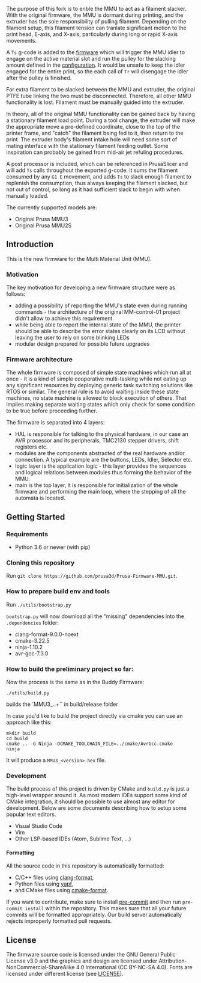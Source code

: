 The purpose of this fork is to enble the MMU to act as a filament slacker. With the original firmware, the MMU is dormant during printing, and the extruder has the sole responsibility of pulling filament. Depending on the filament setup, this filament tension can tranlate significant motion to the print head, E-axis, and X-axis, particularly during long or rapid X-axis movements.

A `Ts` g-code is added to the [firmware](https://github.com/prusa3d/Prusa-Firmware) which will trigger the MMU idler to engage on the active material slot and run the pulley for the slacking amount defined in the [configuration](./src/config/config.h). It would be unsafe to keep the idler engaged for the entire print, so the each call of `Tr` will disengage the idler after the pulley is finished.

For extra filament to be slacked between the MMU and extruder, the original PTFE tube linking the two must be disconnected. Therefore, all other MMU functionality is lost. Filament must be manually guided into the extruder.

In theory, all of the original MMU functionality can be gained back by having a stationary filament load point. During a tool change, the extruder will make the appropriate move a pre-defined coordinate, close to the top of the printer frame, and "catch" the filament being fed to it, then return to the print. The extruder body's filament intake hole will need some sort of mating interface with the stationary filament feeding outlet. Some inspiration can probably be gained from mid-air jet refuling procedures.

A post processor is included, which can be referenced in PrusaSlicer and will add `Ts` calls throughout the exported g-code. It sums the filament consumed by any `G1 E` movement, and adds `Ts` to slack enough filament to replenish the consumption, thus always keeping the filament slacked, but not out of control, so long as it had sufficient slack to begin with when manually loaded. 

The currently supported models are:
- Original Prusa MMU3
- Original Prusa MMU2S

## Introduction
This is the new firmware for the Multi Material Unit (MMU).

### Motivation
The key motivation for developing a new firmware structure were as follows:

- adding a possibility of reporting the MMU's state even during running commands - the architecture of the original MM-control-01 project didn't allow to achieve this requirement
- while being able to report the internal state of the MMU, the printer should be able to describe the error states clearly on its LCD without leaving the user to rely on some blinking LEDs
- modular design prepared for possible future upgrades

### Firmware architecture
The whole firmware is composed of simple state machines which run all at once - it is a kind of simple cooperative multi-tasking while not eating up any significant resources by deploying generic task switching solutions like RTOS or similar. The general rule is to avoid waiting inside these state machines, no state machine is allowed to block execution of others. That implies making separate waiting states which only check for some condition to be true before proceeding further.

The firmware is separated into 4 layers:

- HAL is responsible for talking to the physical hardware, in our case an AVR processor and its peripherals, TMC2130 stepper drivers, shift registers etc.
- modules are the components abstracted of the real hardware and/or connection. A typical example are the buttons, LEDs, Idler, Selector etc.
- logic layer is the application logic - this layer provides the sequences and logical relations between modules thus forming the behavior of the MMU.
- main is the top layer, it is responsible for initialization of the whole firmware and performing the main loop, where the stepping of all the automata is located.

## Getting Started

### Requirements

- Python 3.6 or newer (with pip)

### Cloning this repository

Run `git clone https://github.com/prusa3d/Prusa-Firmware-MMU.git`.

### How to prepare build env and tools
Run `./utils/bootstrap.py`

`bootstrap.py` will now download all the "missing" dependencies into the `.dependencies` folder:
- clang-format-9.0.0-noext
- cmake-3.22.5
- ninja-1.10.2
- avr-gcc-7.3.0

### How to build the preliminary project so far:
Now the process is the same as in the Buddy Firmware:
```
./utils/build.py
```

builds the `MMU3_<major>.<minor>.<revision>+<commit nr>`` in build/release folder

In case you'd like to build the project directly via cmake you can use an approach like this:
```
mkdir build
cd build
cmake .. -G Ninja -DCMAKE_TOOLCHAIN_FILE=../cmake/AvrGcc.cmake
ninja
```

It will produce a `MMU3_<version>.hex` file.

### Development

The build process of this project is driven by CMake and `build.py` is just a high-level wrapper around it. As most modern IDEs support some kind of CMake integration, it should be possible to use almost any editor for development. Below are some documents describing how to setup some popular text editors.

- Visual Studio Code
- Vim
- Other LSP-based IDEs (Atom, Sublime Text, ...)

#### Formatting

All the source code in this repository is automatically formatted:

- C/C++ files using [clang-format](https://clang.llvm.org/docs/ClangFormat.html),
- Python files using [yapf](https://github.com/google/yapf),
- and CMake files using [cmake-format](https://github.com/cheshirekow/cmake_format).

If you want to contribute, make sure to install [pre-commit](https://pre-commit.com) and then run `pre-commit install` within the repository. This makes sure that all your future commits will be formatted appropriately. Our build server automatically rejects improperly formatted pull requests.

## License

The firmware source code is licensed under the GNU General Public License v3.0 and the graphics and design are licensed under Attribution-NonCommercial-ShareAlike 4.0 International (CC BY-NC-SA 4.0). Fonts are licensed under different license (see [LICENSE](LICENSE.md)).
